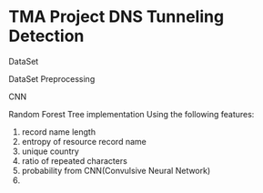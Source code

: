 # TMA Project DNS Tunneling Detection

DataSet

DataSet Preprocessing

CNN

Random Forest Tree implementation
Using the following features:
1. record name length
2. entropy of resource record name
3. unique country
4. ratio of repeated characters
5. probability from CNN(Convulsive Neural Network)
6.